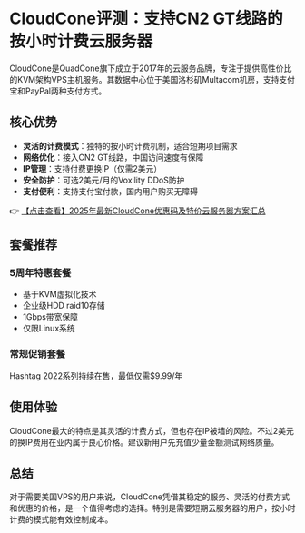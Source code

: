 # CloudCone评测：支持CN2 GT线路的按小时计费云服务器

CloudCone是QuadCone旗下成立于2017年的云服务品牌，专注于提供高性价比的KVM架构VPS主机服务。其数据中心位于美国洛杉矶Multacom机房，支持支付宝和PayPal两种支付方式。

## 核心优势

- **灵活的计费模式**：独特的按小时计费机制，适合短期项目需求
- **网络优化**：接入CN2 GT线路，中国访问速度有保障
- **IP管理**：支持付费更换IP（仅需2美元）
- **安全防护**：可选2美元/月的Voxility DDoS防护
- **支付便利**：支持支付宝付款，国内用户购买无障碍

👉 [【点击查看】2025年最新CloudCone优惠码及特价云服务器方案汇总](https://bit.ly/Cloudcone)

## 套餐推荐

### 5周年特惠套餐
- 基于KVM虚拟化技术
- 企业级HDD raid10存储
- 1Gbps带宽保障
- 仅限Linux系统

### 常规促销套餐
Hashtag 2022系列持续在售，最低仅需$9.99/年

## 使用体验

CloudCone最大的特点是其灵活的计费方式，但也存在IP被墙的风险。不过2美元的换IP费用在业内属于良心价格。建议新用户先充值少量金额测试网络质量。

## 总结

对于需要美国VPS的用户来说，CloudCone凭借其稳定的服务、灵活的付费方式和优惠的价格，是一个值得考虑的选择。特别是需要短期云服务器的用户，按小时计费的模式能有效控制成本。